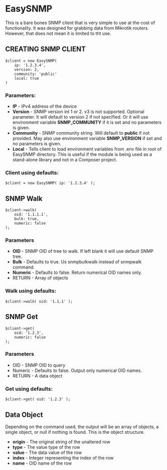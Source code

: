 # EasySNMP

This is a bare bones SNMP client that is very simple to use at the cost of functionality. It was designed for grabbing data from Mikrotik routers. However, that does not mean it is limited to tht use. 

## CREATING SNMP CLIENT

```
$client = new EasySNMP(
    ip: '1.2.3.4',
    version: 2,
    community: 'public'
    local: true
)
```
### Parameters:

- **IP** - IPv4 address of the device
- **Version** - SNMP version int 1 or 2. v3 is not supported. Optional parameter. It will default to version 2 if not specified. Or it will use environment variable **SNMP_COMMUNITY** if it is set and no parameters is given.
- **Community** - SNMP community string. Will default to **public** if not provided. May also use environment variable **SNMP_VERSION** if set and no parameters is given.
- **Local** - Tells client to load environment variables from .env file in root of EasySNMP directory. This is useful if the module is being used as a stand-alone library and not in a Composer project.

### Client using defaults:

```
$client = new EasySNMP( ip: '1.2.3.4' );
```

## SNMP Walk

```
$client->walk(
    oid: '1.1.1.1',
    bulk: true,
    numeric: false
);
```

### Parameters

- **OID** - SNMP OID of tree to walk. If left blank it will use default SNMP tree.
- **Bulk** - Defaults to true. Us snmpbulkwalk instead of snmpwalk command.
- **Numeric** - Defaults to false. Return numerical OID names only.
- RETURN - Array of objects

### Walk using defaults:

```
$client->walk( oid: '1.1.1' );
```

## SNMP Get

```
$client->get(
    oid: '1.2.3',
    numeric: false
);
```

### Parameters

- OID - SNMP OID to query
- Numeric - Defaults to false. Output only numerical OID names.
- RETURN - A data object

### Get using defaults:

``` 
$client->get( oid: '1.2.3' );
```

## Data Object

Depending on the command used, the output will be an array of objects, a single object, or null if nothing is found. This is the object structure.

- **origin** - The original string of the unaltered row
- **type**   - The value type of the row
- **value**  - The data value of the row
- **index**  - Integer representing the index of the row
- **name**   - OID name of the row
